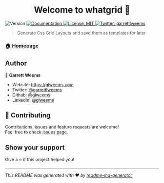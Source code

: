 <h1 align="center">Welcome to whatgrid 👋</h1>
<p>
  <img alt="Version" src="https://img.shields.io/badge/version-0.0.1-blue.svg?cacheSeconds=2592000" />
  <a href="https://github.com/glweems/whatgrid" target="_blank">
    <img alt="Documentation" src="https://img.shields.io/badge/documentation-yes-brightgreen.svg" />
  </a>
  <a href="#" target="_blank">
    <img alt="License: MIT" src="https://img.shields.io/badge/License-MIT-yellow.svg" />
  </a>
  <a href="https://twitter.com/garrettlweems" target="_blank">
    <img alt="Twitter: garrettlweems" src="https://img.shields.io/twitter/follow/garrettlweems.svg?style=social" />
  </a>
</p>

> Generate Css Grid Layouts and save them as templates for later

### 🏠 [Homepage](https://whatgrid.dev)

## Author

👤 **Garrett Weems**

* Website: https://glweems.com
* Twitter: [@garrettlweems](https://twitter.com/garrettlweems)
* Github: [@glweems](https://github.com/glweems)
* LinkedIn: [@glweems](https://linkedin.com/in/glweems)

## 🤝 Contributing

Contributions, issues and feature requests are welcome!<br />Feel free to check [issues page](https://github.com/glweems/whatgrid/issues). 

## Show your support

Give a ⭐️ if this project helped you!

***
_This README was generated with ❤️ by [readme-md-generator](https://github.com/kefranabg/readme-md-generator)_